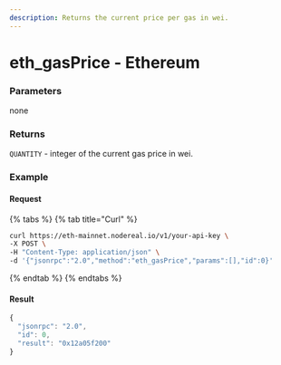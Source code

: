 ```yaml
---
description: Returns the current price per gas in wei.
---
```


# eth\_gasPrice - Ethereum

### Parameters

none

### Returns

`QUANTITY` - integer of the current gas price in wei.

### **Example**

#### Request

{% tabs %}
{% tab title="Curl" %}
```bash
curl https://eth-mainnet.nodereal.io/v1/your-api-key \
-X POST \
-H "Content-Type: application/json" \
-d '{"jsonrpc":"2.0","method":"eth_gasPrice","params":[],"id":0}'
```
{% endtab %}
{% endtabs %}

#### Result

```javascript
{
  "jsonrpc": "2.0",
  "id": 0,
  "result": "0x12a05f200"
}
```
